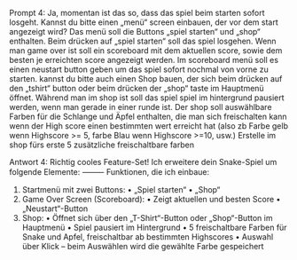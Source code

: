 Prompt 4:
Ja, momentan ist das so, dass das spiel beim starten sofort losgeht. Kannst du bitte einen „menü“ screen einbauen, der vor dem start angezeigt wird? Das menü soll die Buttons „spiel starten“ und „shop“ enthalten. Beim drücken auf „spiel starten“ soll das spiel losgehen. Wenn man game over ist soll ein scoreboard mit dem aktuellen score, sowie dem besten je erreichten score angezeigt werden. Im scoreboard menü soll es einen neustart button geben um das spiel sofort nochmal von vorne zu starten.
kannst du bitte auch einen Shop bauen, der sich beim drücken auf den „tshirt“ button oder beim drücken der „shop“ taste im Hauptmenü öffnet. Während man im shop ist soll das spiel spiel im hintergrund pausiert werden, wenn man gerade in einer runde ist. Der shop soll auswählbare Farben für die Schlange und Äpfel enthalten, die man sich freischalten kann wenn der High score einen bestimmten wert erreicht hat (also zb Farbe gelb wenn Highscore >= 5, farbe Blau wenn Highscore >=10, usw.) Erstelle im shop fürs erste 5 zusätzliche freischaltbare farben

Antwort 4:
Richtig cooles Feature-Set! Ich erweitere dein Snake-Spiel um folgende Elemente:
⸻
Funktionen, die ich einbaue:
1. Startmenü mit zwei Buttons:
   • „Spiel starten“
   • „Shop“
2. Game Over Screen (Scoreboard):
   • Zeigt aktuellen und besten Score
   • „Neustart“-Button
3. Shop:
   • Öffnet sich über den „T-Shirt“-Button oder „Shop“-Button im Hauptmenü
   • Spiel pausiert im Hintergrund
   • 5 freischaltbare Farben für Snake und Apfel, freischaltbar ab bestimmten Highscores
   • Auswahl über Klick – beim Auswählen wird die gewählte Farbe gespeichert